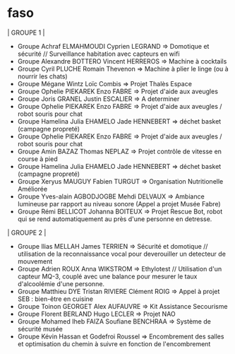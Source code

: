 # faso
| GROUPE 1 |
- Groupe Achraf ELMAHMOUDI Cyprien LEGRAND => Domotique et sécurité // Surveillance habitation avec capteurs en wifi
- Groupe Alexandre BOTTERO Vincent HERREROS => Machine à cocktails
- Groupe Cyril PLUCHE Romain Thevenon => Machine à plier le linge (ou à nourrir les chats)
- Groupe Mégane Wintz Loïc Combis => Projet Thalès Espace
- Groupe Ophelie PIEKAREK Enzo FABRE => Projet d'aide aux aveugles
- Groupe Joris GRANEL Justin ESCALIER => A determiner
- Groupe Ophelie PIEKAREK Enzo FABRE => Projet d'aide aux aveugles / robot souris pour chat
- Groupe Hamelina Julia EHAMELO Jade HENNEBERT => déchet basket (campagne propreté)
- Groupe Ophelie PIEKAREK Enzo FABRE => Projet d'aide aux aveugles / robot souris pour chat
- Groupe Amin BAZAZ Thomas NEPLAZ => Projet contrôle de vitesse en course à pied
- Groupe Hamelina Julia EHAMELO Jade HENNEBERT => déchet basket (campagne propreté)
- Groupe Xeryus MAUGUY Fabien TURGUT => Organisation Nutritionelle Améliorée
- Groupe Yves-alain AGBODJOGBE Mehdi DELVAUX => Ambiance lumineuse par rapport au niveau sonore (Appel a projet Musée Fabre)
- Groupe Rémi BELLICOT Johanna BOITEUX => Projet Rescue Bot, robot qui se rend automatiquement au près d'une personne en detresse.

| GROUPE 2 |
- Groupe Ilias MELLAH James TERRIEN => Sécurité et domotique // utilisation de la reconnaissance vocal pour deverouiller un detecteur de mouvement
- Groupe Adrien ROUX Anna WIKSTROM => Ethylotest // Utilisation d'un capteur MQ-3, couplé avec une balance pour mesurer le taux d'alcoolémie d'une personne.
- Groupe Matthieu DYE Tristan RIVIERE Clément ROIG => Appel à projet SEB : bien-être en cuisine
- Groupe Toinon GEORGET Alex AUFAUVRE => Kit Assistance Secourisme
- Groupe Florent BERLAND Hugo LECLER => Projet NAO
- Groupe Mohamed Iheb FAIZA Soufiane BENCHRAA  => Système de sécurité musée
- Groupe Kévin Hassan et Godefroi Roussel => Encombrement des salles et optimisation du chemin à suivre en fonction de l'encombrement
